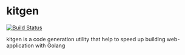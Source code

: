 # kitgen
[![Build Status](https://travis-ci.com/bongnv/kitgen.svg?branch=master)](https://travis-ci.com/bongnv/kitgen)

kitgen is a code generation utility that help to speed up building web-application with Golang 
